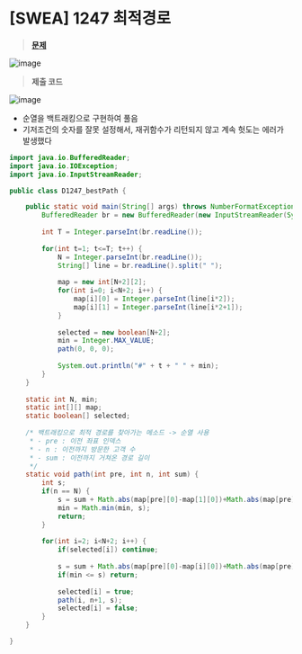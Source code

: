 # [SWEA] 1247 최적경로
> **[문제](https://swexpertacademy.com/main/talk/solvingClub/problemView.do?contestProbId=AV15OZ4qAPICFAYD&solveclubId=AX69tP7quW4DFAVm&problemBoxTitle=day0217&problemBoxCnt=1&probBoxId=AX8GyiIKWHMDFAW0)**
> 
![image](https://user-images.githubusercontent.com/80896077/174950634-434ad1a4-f1c9-4c62-a912-fc592713052c.png)

> **제출 코드**
>
![image](https://user-images.githubusercontent.com/80896077/174950692-0d2853c9-16a0-4358-b57f-76dea7e74af2.png)


- 순열을 백트래킹으로 구현하여 풀음
- 기저조건의 숫자를 잘못 설정해서, 재귀함수가 리턴되지 않고 계속 헛도는 에러가 발생했다

```java
import java.io.BufferedReader;
import java.io.IOException;
import java.io.InputStreamReader;

public class D1247_bestPath {

	public static void main(String[] args) throws NumberFormatException, IOException {
		BufferedReader br = new BufferedReader(new InputStreamReader(System.in));
		
		int T = Integer.parseInt(br.readLine());
		
		for(int t=1; t<=T; t++) {
			N = Integer.parseInt(br.readLine());
			String[] line = br.readLine().split(" ");
			
			map = new int[N+2][2]; 
			for(int i=0; i<N+2; i++) {
				map[i][0] = Integer.parseInt(line[i*2]);
				map[i][1] = Integer.parseInt(line[i*2+1]);
			}
			
			selected = new boolean[N+2];
			min = Integer.MAX_VALUE;
			path(0, 0, 0);
			
			System.out.println("#" + t + " " + min);
		}
	}
	
	static int N, min;
	static int[][] map;
	static boolean[] selected;
	
	/* 백트래킹으로 최적 경로를 찾아가는 메소드 -> 순열 사용
	 * - pre : 이전 좌표 인덱스
	 * - n : 이전까지 방문한 고객 수
	 * - sum : 이전까지 거쳐온 경로 길이
	 */
	static void path(int pre, int n, int sum) {
		int s;
		if(n == N) {
			s = sum + Math.abs(map[pre][0]-map[1][0])+Math.abs(map[pre][1]-map[1][1]);
			min = Math.min(min, s);
			return;
		}
		
		for(int i=2; i<N+2; i++) {
			if(selected[i]) continue;
			
			s = sum + Math.abs(map[pre][0]-map[i][0])+Math.abs(map[pre][1]-map[i][1]);
			if(min <= s) return;
			
			selected[i] = true;
			path(i, n+1, s);
			selected[i] = false;
		}
	}

}
```
